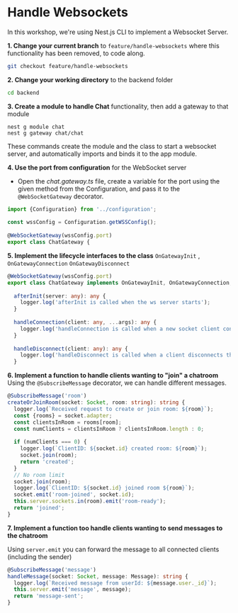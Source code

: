# Handle Websockets
In this workshop, we're using Nest.js CLI to implement a Websocket Server.

 **1. Change your current branch** to `feature/handle-websockets` where this functionality has been removed, to code along.

```sh
git checkout feature/handle-websockets
```
 **2. Change your working directory** to the backend folder
```sh
cd backend
```

 **3. Create a module to handle Chat** functionality, then add a gateway to that module

```
nest g module chat
nest g gateway chat/chat
```
These commands create the module and the class to start a websocket server, and automatically imports and binds it to the app module.

 **4. Use the port from configuration** for the WebSocket server 
- Open the *chat.gateway.ts* file, create a variable for the port using the given method from the Configuration, and pass it to the `@WebSocketGateway` decorator.
```ts 
import {Configuration} from '../configuration';  
  
const wssConfig = Configuration.getWSSConfig();  
  
@WebSocketGateway(wssConfig.port)  
export class ChatGateway {
```


 **5. Implement the lifecycle interfaces to the class**
 `OnGatewayInit` , `OnGatewayConnection` `OnGatewayDisconnect` 

```ts
@WebSocketGateway(wssConfig.port)  
export class ChatGateway implements OnGatewayInit, OnGatewayConnection, OnGatewayDisconnect{  
  
  afterInit(server: any): any {  
    logger.log('afterInit is called when the ws server starts');  
  }  
  
  handleConnection(client: any, ...args): any {  
    logger.log('handleConnection is called when a new socket client connects to the server');  
  }  
  
  handleDisconnect(client: any): any {  
    logger.log('handleDisconnect is called when a client disconnects the server');  
  }
```

 **6. Implement a function to handle clients wanting to "join" a chatroom**
Using the `@SubscribeMessage` decorator, we can handle different messages.

```ts
@SubscribeMessage('room')  
createOrJoinRoom(socket: Socket, room: string): string {  
  logger.log(`Received request to create or join room: ${room}`);  
  const {rooms} = socket.adapter;  
  const clientsInRoom = rooms[room];  
  const numClients = clientsInRoom ? clientsInRoom.length : 0;  
  
  if (numClients === 0) {  
    logger.log(`ClientID: ${socket.id} created room: ${room}`);
    socket.join(room);
    return 'created';  
  }  
  // No room limit  
  socket.join(room);  
  logger.log(`ClientID: ${socket.id} joined room ${room}`);  
  socket.emit('room-joined', socket.id);  
  this.server.sockets.in(room).emit('room-ready');  
  return 'joined';  
}
```

**7. Implement a function too handle clients wanting to send messages to the chatroom**

Using `server.emit` you can forward the message to all connected clients (including the sender)
```ts
@SubscribeMessage('message')  
handleMessage(socket: Socket, message: Message): string {  
  logger.log(`Received message from userId: ${message.user._id}`);  
  this.server.emit('message', message);  
  return 'message-sent';  
}
```
